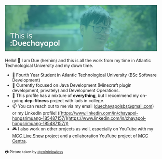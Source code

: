 ![](GitHub-Profile.png)
---
Hello! 👋 I am Due (he/him) and this is all the work from my time in Atlantic Technological University and my down time.

- 💬 Fourth Year Student in Atlantic Technological University (BSc Software Development)
- 🔨 Currently focused on Java Development (Minecraft plugin development, privately) and Development Operations.
- 🌱 This profile has a mixture of **everything**, but I recommend my on-going **dep-fitness** project with lads in college.
- 📫 You can reach out to me via my email ([duechayapolsbs@gmail.com](mailto:duechayapolsbs@gmail.com?subject=Hello)) or my LinkedIn profile! ([https://www.linkedin.com/in/chayapol-hongsrimuang-185487157/](https://www.linkedin.com/in/chayapol-hongsrimuang-185487157/))
- 🎮 I also work on other projects as well, especially on YouTube with my [MCC Live Show](https://www.youtube.com/channel/UC_Vi7BvymfOBn2AMwoUQVXw) project and a collaboration YouTube project of [MCC Centra](https://www.youtube.com/@mcc_central).

<sub>📷 Picture taken by [@eoinielawless](https://github.com/eoinielawless)</sub>

<!--
**duechayapolgmit/duechayapolgmit** is a ✨ _special_ ✨ repository because its `README.md` (this file) appears on your GitHub profile.

Here are some ideas to get you started:

- 🔭 I’m currently working on ...
- 🌱 I’m currently learning ...
- 👯 I’m looking to collaborate on ...
- 🤔 I’m looking for help with ...
- 💬 Ask me about ...
- 📫 How to reach me: ...
- 😄 Pronouns: ...
- ⚡ Fun fact: ...
-->
